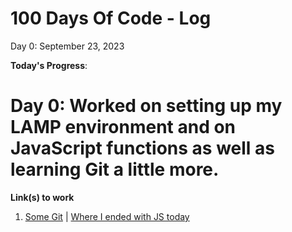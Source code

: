# 100 Days Of Code - Log

Day 0: September 23, 2023

**Today's Progress**: 
# Day 0: Worked on setting up my LAMP environment and on JavaScript functions as well as learning Git a little more.
**Link(s) to work**
1. [Some Git](https://git-scm.com/book/en/v2/Git-Basics-Viewing-the-Commit-History) | [Where I ended with JS today](https://www.freecodecamp.org/learn/javascript-algorithms-and-data-structures/basic-javascript/passing-values-to-functions-with-arguments)


